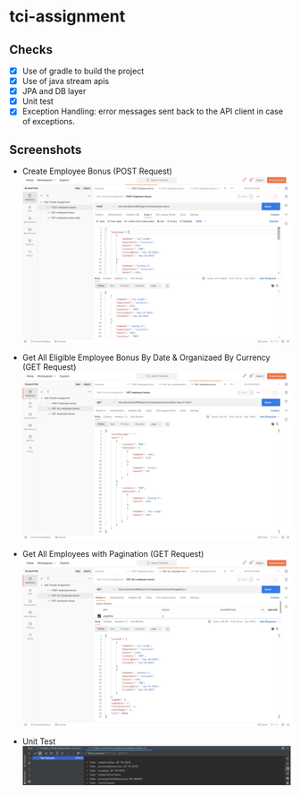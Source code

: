 # tci-assignment

## Checks
- [X] Use of gradle to build the project
- [X] Use of java stream apis
- [X] JPA and DB layer
- [X] Unit test
- [X] Exception Handling: error messages sent back to the API client in case of exceptions.

## Screenshots
- Create Employee Bonus (POST Request)
![POST Request](Screenshots/Screenshot%202023-10-29%20at%207.43.53%20PM.png)

- Get All Eligible Employee Bonus By Date & Organizaed By Currency (GET Request)
![POST Request](Screenshots/Screenshot%202023-10-29%20at%207.47.29%20PM.png)

- Get All Employees with Pagination (GET Request)
![POST Request](Screenshots/Screenshot%202023-10-29%20at%207.48.40%20PM.png)

- Unit Test
![POST Request](Screenshots/Screenshot%202023-10-29%20at%208.37.23%20PM.png)
